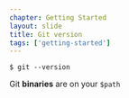 ```yaml
---
chapter: Getting Started
layout: slide
title: Git version
tags: ['getting-started']
---
```


	$ git --version

Git __binaries__ are on your `$path`